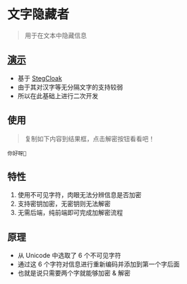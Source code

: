 # 文字隐藏者

> 用于在文本中隐藏信息

## [演示](http://tool.fzf404.art/hide/)

- 基于 [StegCloak](https://github.com/KuroLabs/stegcloak)
- 由于其对汉字等无分隔文字的支持较弱
- 所以在此基础上进行二次开发

## 使用
 
> 复制如下内容到结果框，点击解密按钮看看吧！

```
你⁤‍⁡⁢⁡⁢‌⁡‌⁡‌‍⁢⁡‌⁢⁣‍⁡‌‍‌‍⁤⁢‍⁢‌‍⁡‍⁢‌⁡⁤⁤‌‍⁡‍⁢⁣‌⁡⁢‌⁢‍⁡⁢‌⁣⁢‌⁤⁢‍⁡‍‍⁣‍⁣⁡‍⁡⁢⁡‌⁡‌⁡‍⁡‍‌⁢‍‍‍⁢‍⁣⁡‍⁡‍⁡⁢‍⁢‌‍⁢‍‍⁡⁢⁡‌⁤‍⁣‌⁢‍⁣‌⁡⁢⁡‌⁢‌⁢⁡⁢⁡⁢‍⁢好呀👋
```

## 特性

1. 使用不可见字符，肉眼无法分辨信息是否加密
2. 支持密钥加密，无密钥则无法解密
3. 无需后端，纯前端即可完成加解密流程
## 原理

- 从 Unicode 中选取了 6 个不可见字符
- 通过这 6 个字符对信息进行重新编码并添加到第一个字后面
- 也就是说只需要两个字就能够加密 & 解密
